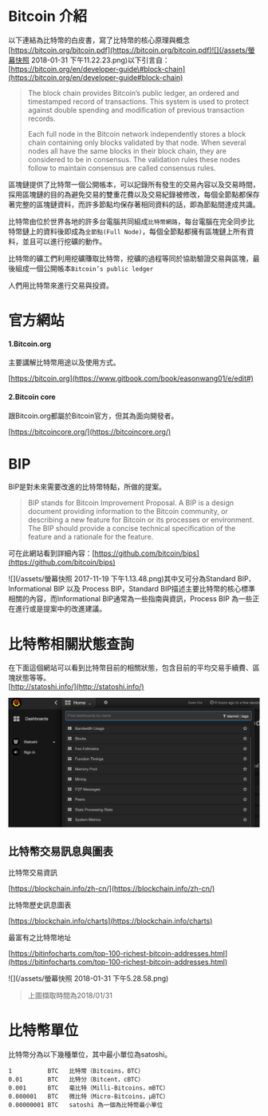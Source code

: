 # Bitcoin 介紹

以下連結為比特幣的白皮書，寫了比特幣的核心原理與概念  
[https://bitcoin.org/bitcoin.pdf](https://bitcoin.org/bitcoin.pdf)![](/assets/螢幕快照 2018-01-31 下午11.22.23.png)以下引言自：[https://bitcoin.org/en/developer-guide\#block-chain](https://bitcoin.org/en/developer-guide#block-chain)

> The block chain provides Bitcoin’s public ledger, an ordered and timestamped record of transactions. This system is used to protect against double spending and modification of previous transaction records.
>
> Each full node in the Bitcoin network independently stores a block chain containing only blocks validated by that node. When several nodes all have the same blocks in their block chain, they are considered to be in consensus. The validation rules these nodes follow to maintain consensus are called consensus rules.

區塊鏈提供了比特幣一個公開帳本，可以記錄所有發生的交易內容以及交易時間，採用區塊鏈的目的為避免交易的雙重花費以及交易紀錄被修改，每個全節點都保存著完整的區塊鏈資料，而許多節點均保存著相同資料的話，即為節點間達成共識。

比特幣由位於世界各地的許多台電腦共同組成`比特幣網路`，每台電腦在完全同步比特幣鏈上的資料後即成為`全節點(Full Node)`，每個全節點都擁有區塊鏈上所有資料，並且可以進行挖礦的動作。

比特幣的礦工們利用挖礦賺取比特幣，挖礦的過程等同於協助驗證交易與區塊，最後組成一個公開帳本`Bitcoin’s public ledger`

人們用比特幣來進行交易與投資。

# 官方網站

#### 1.Bitcoin.org

主要講解比特幣用途以及使用方式。

[https://bitcoin.org](https://www.gitbook.com/book/easonwang01/e/edit#)

#### 2.Bitcoin core

跟Bitcoin.org都屬於Bitcoin官方，但其為面向開發者。

[https://bitcoincore.org/](https://bitcoincore.org/)

# BIP

BIP是對未來需要改進的比特幣特點，所做的提案。

> BIP stands for Bitcoin Improvement Proposal. A BIP is a design document providing information to the Bitcoin community, or describing a new feature for Bitcoin or its processes or environment. The BIP should provide a concise technical specification of the feature and a rationale for the feature.

可在此網站看到詳細內容：[https://github.com/bitcoin/bips](https://github.com/bitcoin/bips)

![](/assets/螢幕快照 2017-11-19 下午1.13.48.png)其中又可分為Standard BIP、Informational BIP 以及 Process BIP，Standard BIP描述主要比特幣的核心標準相關的內容，而Informational BIP通常為一些指南與資訊，Process BIP 為一些正在進行或是提案中的改進建議。

# 比特幣相關狀態查詢

在下面這個網站可以看到比特幣目前的相關狀態，包含目前的平均交易手續費、區塊狀態等等。  
[http://statoshi.info/](http://statoshi.info/)

![](/assets/a.png)

## 比特幣交易訊息與圖表

比特幣交易資訊

[https://blockchain.info/zh-cn/](https://blockchain.info/zh-cn/)

比特幣歷史訊息圖表

[https://blockchain.info/charts](https://blockchain.info/charts)

最富有之比特幣地址

[https://bitinfocharts.com/top-100-richest-bitcoin-addresses.html](https://bitinfocharts.com/top-100-richest-bitcoin-addresses.html)

![](/assets/螢幕快照 2018-01-31 下午5.28.58.png)

> 上圖擷取時間為2018/01/31

# 比特幣單位

比特幣分為以下幾種單位，其中最小單位為satoshi。

```
1          BTC   比特幣（Bitcoins，BTC）
0.01       BTC   比特分（Bitcent，cBTC）
0.001      BTC   毫比特（Milli-Bitcoins，mBTC）
0.000001   BTC   微比特（Micro-Bitcoins，μBTC）
0.00000001 BTC   satoshi 為一個為比特幣最小單位
```



